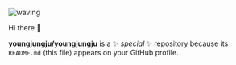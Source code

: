 ![waving](https://capsule-render.vercel.app/api?type=waving&height=200&text=Advanced-Flutter-CAMP&fontAlign=50&fontAlignY=40&color=gradient)

Hi there 👋

**youngjungju/youngjungju** is a ✨ _special_ ✨ repository because its `README.md` (this file) appears on your GitHub profile.
